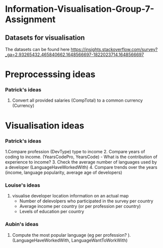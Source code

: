 # Information-Visualisation-Group-7-Assignment

## Datasets for visualisation
The datasets can be found here 
https://insights.stackoverflow.com/survey?_ga=2.93265432.465840662.1648566697-1822023714.1648566697

#  Preprocesssing ideas
### Patrick's ideas
1. Convert all provided salaries (CompTotal) to a common currency (Currency)

# Visualisation ideas 
### Patrick's ideas
1.Compare profession (DevType) type to income 
2. Compare years of coding to income. (YearsCodePro, YearsCode) - What is the contribution of experience to income?
3. Check the average number of languages used by a developer (LanguageHaveWorkedWith)
4. Compare trends over the years (income, language popularity, average age of developers)

### Louise's ideas
1. visualise developer location information on an actual map 
   * Number of delevolpers who participated in the survey per country 
   * Average income per country (or per profession per country)
   * Levels of education per country

### Aubin's ideas 
1. Compute the most popular language (eg per profession? ).  (LanguageHaveWorkedWith, LanguageWantToWorkWith)

